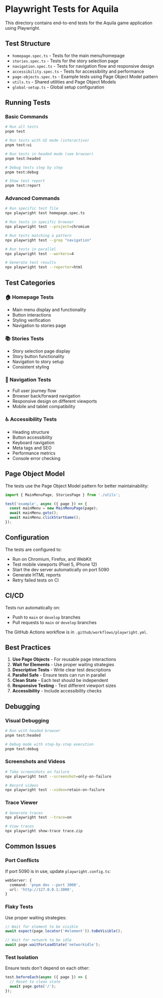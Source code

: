 # Playwright Tests for Aquila

This directory contains end-to-end tests for the Aquila game application using Playwright.

## Test Structure

- `homepage.spec.ts` - Tests for the main menu/homepage
- `stories.spec.ts` - Tests for the story selection page
- `navigation.spec.ts` - Tests for navigation flow and responsive design
- `accessibility.spec.ts` - Tests for accessibility and performance
- `page-objects.spec.ts` - Example tests using Page Object Model pattern
- `utils.ts` - Shared utilities and Page Object Models
- `global-setup.ts` - Global setup configuration

## Running Tests

### Basic Commands

```bash
# Run all tests
pnpm test

# Run tests with UI mode (interactive)
pnpm test:ui

# Run tests in headed mode (see browser)
pnpm test:headed

# Debug tests step by step
pnpm test:debug

# Show test report
pnpm test:report
```

### Advanced Commands

```bash
# Run specific test file
npx playwright test homepage.spec.ts

# Run tests in specific browser
npx playwright test --project=chromium

# Run tests matching a pattern
npx playwright test --grep "navigation"

# Run tests in parallel
npx playwright test --workers=4

# Generate test results
npx playwright test --reporter=html
```

## Test Categories

### 🏠 Homepage Tests
- Main menu display and functionality
- Button interactions
- Styling verification
- Navigation to stories page

### 📚 Stories Tests  
- Story selection page display
- Story button functionality
- Navigation to story setup
- Consistent styling

### 🧭 Navigation Tests
- Full user journey flow
- Browser back/forward navigation
- Responsive design on different viewports
- Mobile and tablet compatibility

### ♿ Accessibility Tests
- Heading structure
- Button accessibility
- Keyboard navigation
- Meta tags and SEO
- Performance metrics
- Console error checking

## Page Object Model

The tests use the Page Object Model pattern for better maintainability:

```typescript
import { MainMenuPage, StoriesPage } from './utils';

test('example', async ({ page }) => {
  const mainMenu = new MainMenuPage(page);
  await mainMenu.goto();
  await mainMenu.clickStartGame();
});
```

## Configuration

The tests are configured to:
- Run on Chromium, Firefox, and WebKit
- Test mobile viewports (Pixel 5, iPhone 12)
- Start the dev server automatically on port 5090
- Generate HTML reports
- Retry failed tests on CI

## CI/CD

Tests run automatically on:
- Push to `main` or `develop` branches
- Pull requests to `main` or `develop` branches

The GitHub Actions workflow is in `.github/workflows/playwright.yml`.

## Best Practices

1. **Use Page Objects** - For reusable page interactions
2. **Wait for Elements** - Use proper waiting strategies
3. **Descriptive Tests** - Write clear test descriptions
4. **Parallel Safe** - Ensure tests can run in parallel
5. **Clean State** - Each test should be independent
6. **Responsive Testing** - Test different viewport sizes
7. **Accessibility** - Include accessibility checks

## Debugging

### Visual Debugging
```bash
# Run with headed browser
pnpm test:headed

# Debug mode with step-by-step execution
pnpm test:debug
```

### Screenshots and Videos
```bash
# Take screenshots on failure
npx playwright test --screenshot=only-on-failure

# Record videos
npx playwright test --video=retain-on-failure
```

### Trace Viewer
```bash
# Generate traces
npx playwright test --trace=on

# View traces
npx playwright show-trace trace.zip
```

## Common Issues

### Port Conflicts
If port 5090 is in use, update `playwright.config.ts`:
```typescript
webServer: {
  command: 'pnpm dev --port 3000',
  url: 'http://127.0.0.1:3000',
}
```

### Flaky Tests
Use proper waiting strategies:
```typescript
// Wait for element to be visible
await expect(page.locator('#element')).toBeVisible();

// Wait for network to be idle
await page.waitForLoadState('networkidle');
```

### Test Isolation
Ensure tests don't depend on each other:
```typescript
test.beforeEach(async ({ page }) => {
  // Reset to clean state
  await page.goto('/');
});
```
